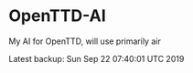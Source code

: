 # OpenTTD-AI
My AI for OpenTTD, will use primarily air

Latest backup: Sun Sep 22 07:40:01 UTC 2019
